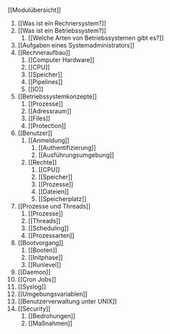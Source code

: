 [[Modulübersicht]]

1. [[Was ist ein Rechnersystem?]]
2. [[Was ist ein Betriebssystem?]]
	1. [[Welche Arten von Betriebssystemen gibt es?]]
3. [[Aufgaben eines Systemadministrators]]
4. [[Rechneraufbau]]
	1. [[Computer Hardware]]
	2. [[CPU]]
	3. [[Speicher]]
	4. [[Pipelines]]
	5. [[IO]]
5. [[Betriebssystemkonzepte]]
	1. [[Prozesse]]
	2. [[Adressraum]]
	3. [[Files]]
	4. [[Protection]]
6. [[Benutzer]]
	1. [[Anmeldung]]
		1. [[Authentifizierung]]
		2. [[Ausführungsumgebung]]
	2. [[Rechte]]
		1. [[CPU]]
		2. [[Speicher]]
		3. [[Prozesse]]
		4. [[Dateien]]
		5. [[Speicherplatz]]
7. [[Prozesse und Threads]]
	1. [[Prozesse]]
	2. [[Threads]]
	3. [[Scheduling]]
	4. [[Prozessarten]]
8. [[Bootvorgang]]
	1. [[Booten]]
	2. [[Initphase]]
	3. [[Runlevel]]
9. [[Daemon]]
10. [[Cron Jobs]]
11. [[Syslog]]
12. [[Umgebungsvariablen]]
13. [[Benutzerverwaltung unter UNIX]]
14. [[Security]]
	1. [[Bedrohungen]]
	2. [[Maßnahmen]]
